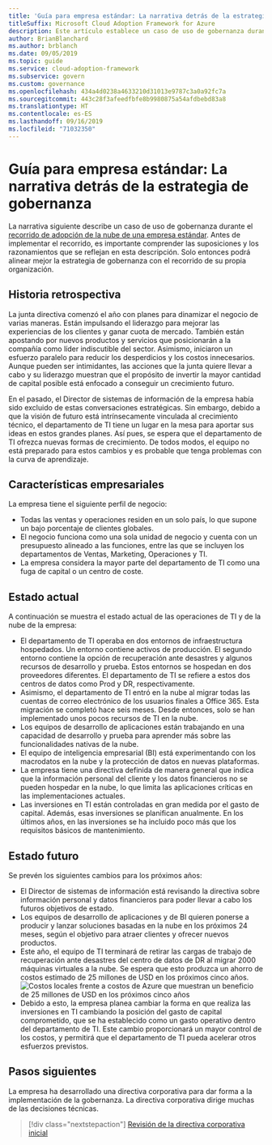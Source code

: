 ```yaml
---
title: 'Guía para empresa estándar: La narrativa detrás de la estrategia de gobernanza'
titleSuffix: Microsoft Cloud Adoption Framework for Azure
description: Este artículo establece un caso de uso de gobernanza durante el recorrido de adopción de la nube de una empresa estándar.
author: BrianBlanchard
ms.author: brblanch
ms.date: 09/05/2019
ms.topic: guide
ms.service: cloud-adoption-framework
ms.subservice: govern
ms.custom: governance
ms.openlocfilehash: 434a4d0238a4633210d31013e9787c3a0a92fc7a
ms.sourcegitcommit: 443c28f3afeedfbfe8b9980875a54afdbebd83a8
ms.translationtype: HT
ms.contentlocale: es-ES
ms.lasthandoff: 09/16/2019
ms.locfileid: "71032350"
---
```

# <a name="standard-enterprise-guide-the-narrative-behind-the-governance-strategy"></a>Guía para empresa estándar: La narrativa detrás de la estrategia de gobernanza

La narrativa siguiente describe un caso de uso de gobernanza durante el [recorrido de adopción de la nube de una empresa estándar](./index.md). Antes de implementar el recorrido, es importante comprender las suposiciones y los razonamientos que se reflejan en esta descripción. Solo entonces podrá alinear mejor la estrategia de gobernanza con el recorrido de su propia organización.

## <a name="back-story"></a>Historia retrospectiva

La junta directiva comenzó el año con planes para dinamizar el negocio de varias maneras. Están impulsando el liderazgo para mejorar las experiencias de los clientes y ganar cuota de mercado. También están apostando por nuevos productos y servicios que posicionarán a la compañía como líder indiscutible del sector. Asimismo, iniciaron un esfuerzo paralelo para reducir los desperdicios y los costos innecesarios. Aunque pueden ser intimidantes, las acciones que la junta quiere llevar a cabo y su liderazgo muestran que el propósito de invertir la mayor cantidad de capital posible está enfocado a conseguir un crecimiento futuro.

En el pasado, el Director de sistemas de información de la empresa había sido excluido de estas conversaciones estratégicas. Sin embargo, debido a que la visión de futuro está intrínsecamente vinculada al crecimiento técnico, el departamento de TI tiene un lugar en la mesa para aportar sus ideas en estos grandes planes. Así pues, se espera que el departamento de TI ofrezca nuevas formas de crecimiento. De todos modos, el equipo no está preparado para estos cambios y es probable que tenga problemas con la curva de aprendizaje.

## <a name="business-characteristics"></a>Características empresariales

La empresa tiene el siguiente perfil de negocio:

- Todas las ventas y operaciones residen en un solo país, lo que supone un bajo porcentaje de clientes globales.
- El negocio funciona como una sola unidad de negocio y cuenta con un presupuesto alineado a las funciones, entre las que se incluyen los departamentos de Ventas, Marketing, Operaciones y TI.
- La empresa considera la mayor parte del departamento de TI como una fuga de capital o un centro de coste.

## <a name="current-state"></a>Estado actual

A continuación se muestra el estado actual de las operaciones de TI y de la nube de la empresa:

- El departamento de TI operaba en dos entornos de infraestructura hospedados. Un entorno contiene activos de producción. El segundo entorno contiene la opción de recuperación ante desastres y algunos recursos de desarrollo y prueba. Estos entornos se hospedan en dos proveedores diferentes. El departamento de TI se refiere a estos dos centros de datos como Prod y DR, respectivamente.
- Asimismo, el departamento de TI entró en la nube al migrar todas las cuentas de correo electrónico de los usuarios finales a Office 365. Esta migración se completó hace seis meses. Desde entonces, solo se han implementado unos pocos recursos de TI en la nube.
- Los equipos de desarrollo de aplicaciones están trabajando en una capacidad de desarrollo y prueba para aprender más sobre las funcionalidades nativas de la nube.
- El equipo de inteligencia empresarial (BI) está experimentando con los macrodatos en la nube y la protección de datos en nuevas plataformas.
- La empresa tiene una directiva definida de manera general que indica que la información personal del cliente y los datos financieros no se pueden hospedar en la nube, lo que limita las aplicaciones críticas en las implementaciones actuales.
- Las inversiones en TI están controladas en gran medida por el gasto de capital. Además, esas inversiones se planifican anualmente. En los últimos años, en las inversiones se ha incluido poco más que los requisitos básicos de mantenimiento.

## <a name="future-state"></a>Estado futuro

Se prevén los siguientes cambios para los próximos años:

- El Director de sistemas de información está revisando la directiva sobre información personal y datos financieros para poder llevar a cabo los futuros objetivos de estado.
- Los equipos de desarrollo de aplicaciones y de BI quieren ponerse a producir y lanzar soluciones basadas en la nube en los próximos 24 meses, según el objetivo para atraer clientes y ofrecer nuevos productos.
- Este año, el equipo de TI terminará de retirar las cargas de trabajo de recuperación ante desastres del centro de datos de DR al migrar 2000 máquinas virtuales a la nube. Se espera que esto produzca un ahorro de costos estimado de 25 millones de USD en los próximos cinco años.
    ![Costos locales frente a costos de Azure que muestran un beneficio de 25 millones de USD en los próximos cinco años](../../../_images/govern/calculator-small-to-medium-enterprise.png)
- Debido a esto, la empresa planea cambiar la forma en que realiza las inversiones en TI cambiando la posición del gasto de capital comprometido, que se ha establecido como un gasto operativo dentro del departamento de TI. Este cambio proporcionará un mayor control de los costos, y permitirá que el departamento de TI pueda acelerar otros esfuerzos previstos.

## <a name="next-steps"></a>Pasos siguientes

La empresa ha desarrollado una directiva corporativa para dar forma a la implementación de la gobernanza. La directiva corporativa dirige muchas de las decisiones técnicas.

> [!div class="nextstepaction"]
> [Revisión de la directiva corporativa inicial](./initial-corporate-policy.md)
